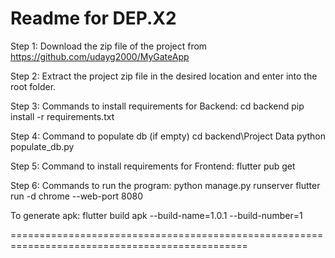 Readme for DEP.X2
===============================================================================================

Step 1:	Download the zip file of the project from https://github.com/udayg2000/MyGateApp

Step 2: Extract the project zip file in the desired location and enter into the root folder.

Step 3: 
Commands to install requirements for Backend:
cd backend
pip install -r requirements.txt

Step 4:
Command to populate db (if empty)
cd backend\Project Data
python populate_db.py

Step 5:
Command to install requirements for Frontend:
flutter pub get

Step 6:
Commands to run the program:
python manage.py runserver
flutter run -d chrome --web-port 8080

To generate apk:
flutter build apk --build-name=1.0.1 --build-number=1

===============================================================================================